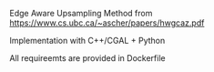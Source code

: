 Edge Aware Upsampling Method from https://www.cs.ubc.ca/~ascher/papers/hwgcaz.pdf

Implementation with C++/CGAL + Python 

All requireemts are provided in Dockerfile 
